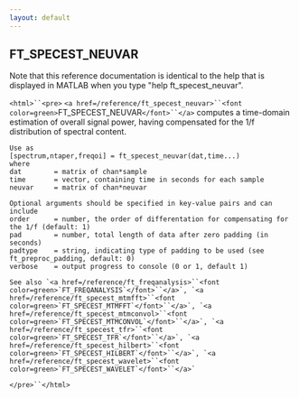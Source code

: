 ```yaml
---
layout: default
---
```


##  FT_SPECEST_NEUVAR

Note that this reference documentation is identical to the help that is displayed in MATLAB when you type "help ft_specest_neuvar".

`<html>``<pre>`
    `<a href=/reference/ft_specest_neuvar>``<font color=green>`FT_SPECEST_NEUVAR`</font>``</a>` computes a time-domain estimation of overall signal 
    power, having compensated for the 1/f distribution of spectral content.
 
    Use as
    [spectrum,ntaper,freqoi] = ft_specest_neuvar(dat,time...)
    where
    dat        = matrix of chan*sample
    time       = vector, containing time in seconds for each sample
    neuvar     = matrix of chan*neuvar
 
    Optional arguments should be specified in key-value pairs and can include
    order      = number, the order of differentation for compensating for the 1/f (default: 1)
    pad        = number, total length of data after zero padding (in seconds)
    padtype    = string, indicating type of padding to be used (see ft_preproc_padding, default: 0)
    verbose    = output progress to console (0 or 1, default 1)
 
    See also `<a href=/reference/ft_freqanalysis>``<font color=green>`FT_FREQANALYSIS`</font>``</a>`, `<a href=/reference/ft_specest_mtmfft>``<font color=green>`FT_SPECEST_MTMFFT`</font>``</a>`, `<a href=/reference/ft_specest_mtmconvol>``<font color=green>`FT_SPECEST_MTMCONVOL`</font>``</a>`, `<a href=/reference/ft_specest_tfr>``<font color=green>`FT_SPECEST_TFR`</font>``</a>`, `<a href=/reference/ft_specest_hilbert>``<font color=green>`FT_SPECEST_HILBERT`</font>``</a>`, `<a href=/reference/ft_specest_wavelet>``<font color=green>`FT_SPECEST_WAVELET`</font>``</a>`
`</pre>``</html>`

